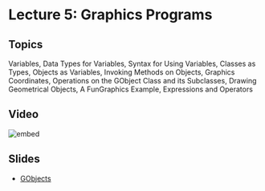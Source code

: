 # Lecture 5: Graphics Programs

## Topics

Variables, Data Types for Variables, Syntax for Using Variables, Classes as Types, Objects as Variables, Invoking Methods on Objects, Graphics Coordinates, Operations on the GObject Class and its Subclasses, Drawing Geometrical Objects, A FunGraphics Example, Expressions and Operators

## Video

![embed](https://www.youtube.com/embed/NPzPnycCFuE)

## Slides

* [GObjects](05-gobjects.pdf)
